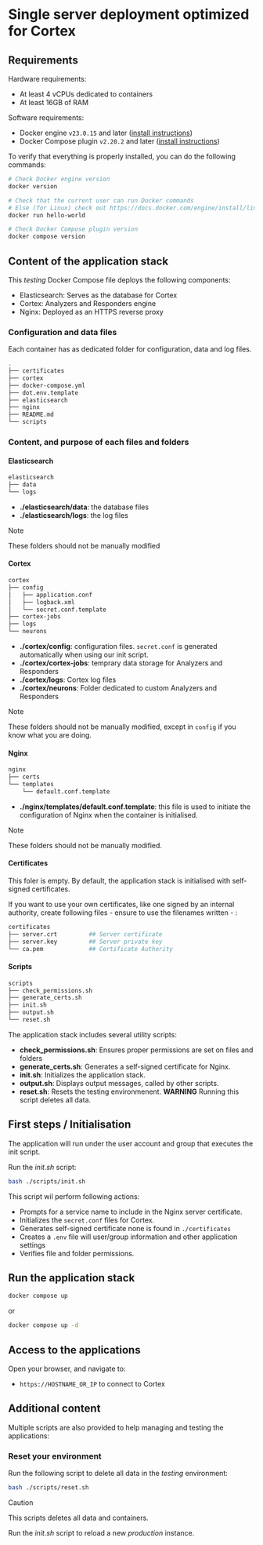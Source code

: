 # Single server deployment optimized for Cortex

## Requirements

Hardware requirements:
- At least 4 vCPUs dedicated to containers
- At least 16GB of RAM

Software requirements:
- Docker engine `v23.0.15` and later ([install instructions](https://docs.docker.com/engine/install/))
- Docker Compose plugin `v2.20.2` and later ([install instructions](https://docs.docker.com/compose/install/))

To verify that everything is properly installed, you can do the following commands:
```bash
# Check Docker engine version
docker version

# Check that the current user can run Docker commands
# Else (for Linux) check out https://docs.docker.com/engine/install/linux-postinstall/
docker run hello-world

# Check Docker Compose plugin version
docker compose version
```

## Content of the application stack

This *testing* Docker Compose file deploys the following components:

* Elasticsearch: Serves as the database for Cortex
* Cortex: Analyzers and Responders engine
* Nginx: Deployed as an HTTPS reverse proxy

### Configuration and data files

Each container has as dedicated folder for configuration, data and log files. 

```bash
.
├── certificates
├── cortex
├── docker-compose.yml
├── dot.env.template
├── elasticsearch
├── nginx
├── README.md
└── scripts
```

### Content, and purpose of each files and folders

#### Elasticsearch

```bash
elasticsearch
├── data
└── logs
```

* **./elasticsearch/data**: the database files
* **./elasticsearch/logs**: the log files

> [!NOTE]
> These folders should not be manually modified 

#### Cortex

```bash
cortex
├── config
│   ├── application.conf
│   ├── logback.xml
│   └── secret.conf.template
├── cortex-jobs
├── logs
└── neurons
```

* **./cortex/config**: configuration files. `secret.conf` is generated automatically when using our init script.
* **./cortex/cortex-jobs**: temprary data storage for Analyzers and Responders
* **./cortex/logs**: Cortex log files
* **./cortex/neurons**: Folder dedicated to custom Analyzers and Responders

> [!NOTE]
> These folders should not be manually modified, except in `config` if you know what you are doing.


#### Nginx

```bash
nginx
├── certs
└── templates
    └── default.conf.template
```

* **./nginx/templates/default.conf.template**: this file is used to initiate the configuration of Nginx when the container is initialised.

> [!NOTE]
> These folders should not be manually modified.

#### Certificates

This foler is empty. By default, the application stack is initialised with self-signed certificates. 

If you want to use your own certificates, like one signed by an internal authority, create following files - ensure to use the filenames written - : 

```bash
certificates
├── server.crt         ## Server certificate
├── server.key         ## Server private key
└── ca.pem             ## Certificate Authority
```


#### Scripts

```bash
scripts
├── check_permissions.sh
├── generate_certs.sh
├── init.sh
├── output.sh
└── reset.sh
```

The application stack includes several utility scripts:

* **check_permissions.sh**: Ensures proper permissions are set on files and folders
* **generate_certs.sh**: Generates a self-signed certificate for Nginx.
* **init.sh**: Initializes the application stack.
* **output.sh**: Displays output messages, called by other scripts.
* **reset.sh**: Resets the testing environmenent. **WARNING** Running this script deletes all data.

## First steps / Initialisation

The application will run under the user account and group that executes the init script.

Run the *init.sh* script: 

```bash
bash ./scripts/init.sh
```

This script wil perform following actions: 

* Prompts for a service name to include in the Nginx server certificate.
* Initializes the `secret.conf` files for Cortex.
* Generates self-signed certificate none is found in `./certificates`
* Creates a `.env` file will user/group information and other application settings
* Verifies file and folder permissions.


## Run the application stack

```bash
docker compose up
```

or 

```bash
docker compose up -d
```

## Access to the applications

Open your browser, and navigate to: 

* `https://HOSTNAME_OR_IP` to connect to Cortex


## Additional content

Multiple scripts are also provided to help managing and testing the applications: 

### Reset your environment

Run the following script to delete all data in the *testing* environment: 

```bash
bash ./scripts/reset.sh
```

> [!CAUTION]
> This scripts deletes all data and containers. 

Run the *init.sh* script to reload a new *production* instance. 
 

